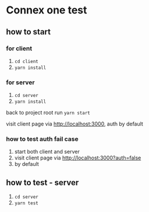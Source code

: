 # Connex one test

## how to start

### for client

1. `cd client`
2. `yarn install`

### for server

1.  `cd server`
2.  `yarn install`

back to project root run
`yarn start`

visit client page via [http://localhost:3000](http://localhost:3000), auth by default

### how to test auth fail case

1. start both client and server
2. visit client page via [http://localhost:3000?auth=false](http://localhost:3000?auth=false)
3. by default

## how to test - server

1.  `cd server`
2.  `yarn test`